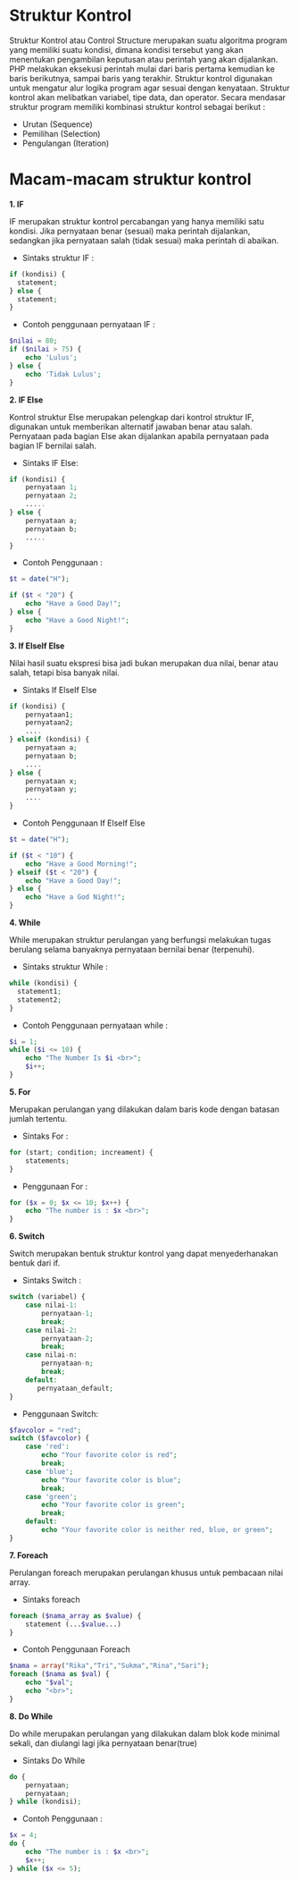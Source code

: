 # Struktur Kontrol 
Struktur Kontrol atau Control Structure merupakan suatu algoritma program yang memiliki suatu kondisi, dimana kondisi tersebut yang akan menentukan pengambilan keputusan atau perintah yang akan dijalankan.
PHP melakukan eksekusi perintah mulai dari baris pertama kemudian ke baris berikutnya, sampai baris yang terakhir. Struktur kontrol digunakan untuk mengatur alur logika program agar sesuai dengan kenyataan. Struktur kontrol akan melibatkan variabel, tipe data, dan operator. Secara mendasar struktur program memiliki kombinasi struktur kontrol sebagai berikut :
* Urutan (Sequence)
* Pemilihan (Selection)
* Pengulangan (Iteration)

# Macam-macam struktur kontrol
**1. IF**

IF merupakan struktur kontrol percabangan yang hanya memiliki satu kondisi. Jika pernyataan benar (sesuai) maka perintah dijalankan, sedangkan jika pernyataan salah (tidak sesuai) maka perintah di abaikan. 
* Sintaks struktur IF :
```php
if (kondisi) {
  statement;
} else {
  statement;
}
```
* Contoh penggunaan pernyataan IF :

```php
$nilai = 80;
if ($nilai > 75) {
    echo 'Lulus';
} else {
    echo 'Tidak Lulus';
}
```

**2. IF Else**

Kontrol struktur Else merupakan pelengkap dari kontrol struktur IF, digunakan untuk memberikan alternatif jawaban benar atau salah. Pernyataan pada bagian Else akan dijalankan apabila pernyataan pada bagian IF bernilai salah.

* Sintaks IF Else:
```php
if (kondisi) {
    pernyataan 1;
    pernyataan 2;
    .....
} else {
    pernyataan a;
    pernyataan b;
    .....
}
```

* Contoh Penggunaan : 
```php
$t = date("H");

if ($t < "20") {
    echo "Have a Good Day!";
} else {
    echo "Have a Good Night!";
}
```

**3. If ElseIf Else**

Nilai hasil suatu ekspresi bisa jadi bukan merupakan dua nilai, benar atau salah, tetapi bisa banyak nilai.
* Sintaks If ElseIf Else
```php
if (kondisi) {
    pernyataan1;
    pernyataan2;
    ....
} elseif (kondisi) {
    pernyataan a;
    pernyataan b;
    ....
} else {
    pernyataan x;
    pernyataan y;
    ....
}
```
* Contoh Penggunaan If ElseIf Else
```php
$t = date("H");

if ($t < "10") {
    echo "Have a Good Morning!";
} elseif ($t < "20") {
    echo "Have a Good Day!";
} else {
    echo "Have a God Night!";
}
```

**4. While**

While merupakan struktur perulangan yang berfungsi melakukan tugas berulang selama banyaknya pernyataan bernilai benar (terpenuhi). 
* Sintaks struktur While :
```php
while (kondisi) {
  statement1;
  statement2;
}
```
* Contoh Penggunaan pernyataan while :
```php
$i = 1;
while ($i <= 10) {
    echo "The Number Is $i <br>";
    $i++;
}
```

**5. For**

Merupakan perulangan yang dilakukan dalam baris kode dengan batasan
jumlah tertentu.
* Sintaks For : 
```php
for (start; condition; increament) {
    statements;
}
```
* Penggunaan For : 
```php
for ($x = 0; $x <= 10; $x++) {
    echo "The number is : $x <br>";
}
```
**6. Switch**

Switch merupakan bentuk struktur kontrol yang dapat menyederhanakan bentuk dari if.
* Sintaks Switch :
```php
switch (variabel) {
    case nilai-1:
        pernyataan-1;
        break;
    case nilai-2:
        pernyataan-2;
        break;
    case nilai-n:
        pernyataan-n;
        break;
    default:
       pernyataan_default;
}
```
* Penggunaan Switch:
```php
$favcolor = "red";
switch ($favcolor) {
    case 'red':
        echo "Your favorite color is red";		
        break;
    case 'blue';
        echo "Your favorite color is blue";
        break;
    case 'green';
        echo "Your favorite color is green";
        break;
    default:
        echo "Your favorite color is neither red, blue, or green";
}
```

**7. Foreach**

Perulangan foreach merupakan perulangan khusus untuk pembacaan nilai array.
* Sintaks foreach
```php
foreach ($nama_array as $value) {
    statement (...$value...)
}
```
* Contoh Penggunaan Foreach
```php
$nama = array("Rika","Tri","Sukma","Rina","Sari");
foreach ($nama as $val) {
    echo "$val";
    echo "<br>";
}
```

**8. Do While**

Do while merupakan perulangan yang dilakukan dalam blok kode minimal sekali, dan diulangi lagi jika pernyataan benar(true)

* Sintaks Do While
```php
do {
    pernyataan;
    pernyataan;
} while (kondisi);
```
* Contoh Penggunaan :
```php
$x = 4;
do {
    echo "The number is : $x <br>";
    $x++;
} while ($x <= 5);
```
